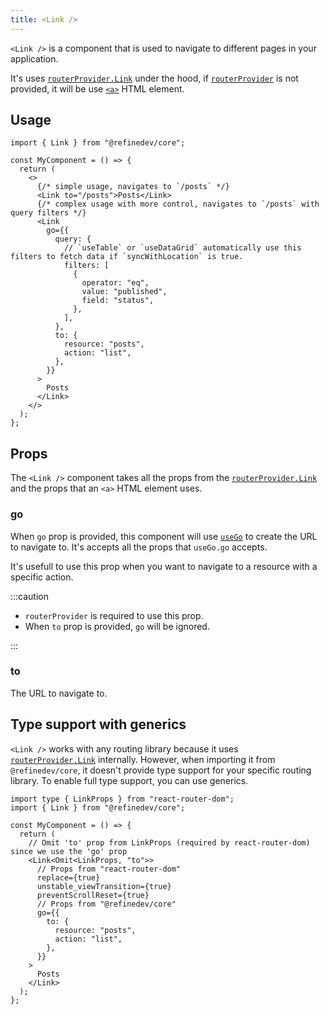 ```yaml
---
title: <Link />
---
```


`<Link />` is a component that is used to navigate to different pages in your application.

It's uses [`routerProvider.Link`](/docs/routing/router-provider/#link) under the hood, if [`routerProvider`](/docs/routing/router-provider) is not provided, it will be use [`<a>`](https://developer.mozilla.org/en-US/docs/Web/HTML/Element/a) HTML element.

## Usage

```tsx
import { Link } from "@refinedev/core";

const MyComponent = () => {
  return (
    <>
      {/* simple usage, navigates to `/posts` */}
      <Link to="/posts">Posts</Link>
      {/* complex usage with more control, navigates to `/posts` with query filters */}
      <Link
        go={{
          query: {
            // `useTable` or `useDataGrid` automatically use this filters to fetch data if `syncWithLocation` is true.
            filters: [
              {
                operator: "eq",
                value: "published",
                field: "status",
              },
            ],
          },
          to: {
            resource: "posts",
            action: "list",
          },
        }}
      >
        Posts
      </Link>
    </>
  );
};
```

## Props

The `<Link />` component takes all the props from the [`routerProvider.Link`](/docs/routing/router-provider/#link) and the props that an `<a>` HTML element uses.

### go

When `go` prop is provided, this component will use [`useGo`](/docs/routing/hooks/use-go/) to create the URL to navigate to. It's accepts all the props that `useGo.go` accepts.

It's usefull to use this prop when you want to navigate to a resource with a specific action.

:::caution

- `routerProvider` is required to use this prop.
- When `to` prop is provided, `go` will be ignored.

:::

### to

The URL to navigate to.

## Type support with generics

`<Link />` works with any routing library because it uses [`routerProvider.Link`](/docs/routing/router-provider/#link) internally. However, when importing it from `@refinedev/core`, it doesn't provide type support for your specific routing library. To enable full type support, you can use generics.

```tsx
import type { LinkProps } from "react-router-dom";
import { Link } from "@refinedev/core";

const MyComponent = () => {
  return (
    // Omit 'to' prop from LinkProps (required by react-router-dom) since we use the 'go' prop
    <Link<Omit<LinkProps, "to">>
      // Props from "react-router-dom"
      replace={true}
      unstable_viewTransition={true}
      preventScrollReset={true}
      // Props from "@refinedev/core"
      go={{
        to: {
          resource: "posts",
          action: "list",
        },
      }}
    >
      Posts
    </Link>
  );
};
```
